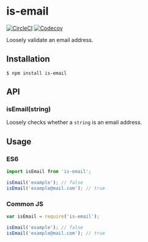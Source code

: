 # is-email

[![CircleCI](https://circleci.com/gh/segmentio/is-email.svg?style=shield&circle-token=38faad587c396e66c475415a096207d2de27e324)](https://circleci.com/gh/segmentio/is-email)
[![Codecov](https://img.shields.io/codecov/c/github/segmentio/is-email/master.svg?maxAge=2592000)](https://codecov.io/gh/segmentio/is-email)


Loosely validate an email address.

## Installation
  
```
$ npm install is-email
```

## API

### isEmail(string)

Loosely checks whether a `string` is an email address.

## Usage

### ES6

```javascript
import isEmail from 'is-email';

isEmail('example'); // false
isEmail('example@mail.com'); // true
```

### Common JS

```javascript
var isEmail = require('is-email');

isEmail('example'); // false
isEmail('example@mail.com'); // true
```
